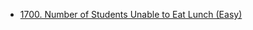 - [1700. Number of Students Unable to Eat Lunch (Easy)](../Year/2024/April/Number_of_Students_Unable_to_Eat_Lunch_(Easy).cpp)
